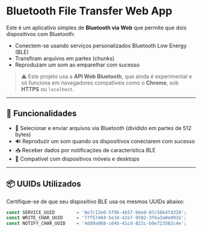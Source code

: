 # Bluetooth File Transfer Web App

Este é um aplicativo simples de **Bluetooth via Web** que permite que dois dispositivos com Bluetooth:

- Conectem-se usando serviços personalizados Bluetooth Low Energy (BLE)
- Transfiram arquivos em partes (chunks)
- Reproduzam um som ao emparelhar com sucesso

> ⚠️ Este projeto usa a **API Web Bluetooth**, que ainda é experimental e só funciona em navegadores compatíveis como o **Chrome**, sob **HTTPS** ou `localhost`.

---

## 🔧 Funcionalidades

- 📂 Selecionar e enviar arquivos via Bluetooth (dividido em partes de 512 bytes)
- 🔊 Reproduzir um som quando os dispositivos conectarem com sucesso
- 📥 Receber dados por notificações de característica BLE
- 📱 Compatível com dispositivos móveis e desktops

---

## 📦 UUIDs Utilizados

Certifique-se de que seu dispositivo BLE usa os mesmos UUIDs abaixo:

```js
const SERVICE_UUID        = '8e7c12e0-5f9b-4b57-b6e0-07c58b4fd328';
const WRITE_CHAR_UUID     = '77f57404-5e34-42e7-9502-3f6a3a0e091b';
const NOTIFY_CHAR_UUID    = '4dd9a968-c64b-41cd-822c-b9e723582c4e';
